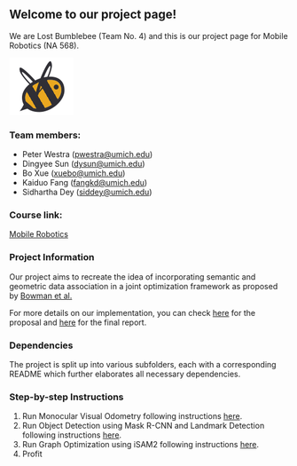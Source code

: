 ## Welcome to our project page!

We are Lost Bumblebee (Team No. 4) and this is our project page for Mobile Robotics (NA 568).

![Our spirit animal](Webpage/B_contender.png)

### Team members:
- Peter Westra    (pwestra@umich.edu)
- Dingyee Sun     (dysun@umich.edu)
- Bo Xue          (xuebo@umich.edu)
- Kaiduo Fang     (fangkd@umich.edu)
- Sidhartha Dey   (siddey@umich.edu)

### Course link:
[Mobile Robotics](http://robots.engin.umich.edu/mobilerobotics/)

### Project Information

Our project aims to recreate the idea of incorporating semantic and geometric data association in a joint optimization framework as proposed by [Bowman et al.](https://www.cis.upenn.edu/~kostas/mypub.dir/bowman17icra.pdf)

For more details on our implementation, you can check [here]() for the proposal and [here]() for the final report.

### Dependencies
The project is split up into various subfolders, each with a corresponding README which further elaborates all necessary dependencies.

### Step-by-step Instructions
1. Run Monocular Visual Odometry following instructions [here](Monocular%20Visual%20Odometry/README_MVO.md).
2. Run Object Detection using Mask R-CNN and Landmark Detection following instructions [here](Landmark%20Detection/README_LD.md).
3. Run Graph Optimization using iSAM2 following instructions [here](ISAM2%20Backend/README_isam2.md).
4. Profit


